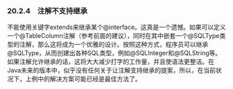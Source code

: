 ### 20.2.4　注解不支持继承

不能使用关键字extends来继承某个@interface。这真是一个遗憾。如果可以定义一个@TableColumn注解（参考前面的建议），同时在其中嵌套一个@SQLType类型的注解，那么这将成为一个优雅的设计。按照这种方式，程序员可以继承@SQLType，从而创建出各种SQL类型，例如@SQLInteger和@SQLString等。如果注解允许继承的话，这将大大减少打字的工作量，并且使语法更整洁。在Java未来的版本中，似乎没有任何关于让注解支持继承的提案，所以，在当前状况下，上例中的解决方案可能已经是最佳方法了。